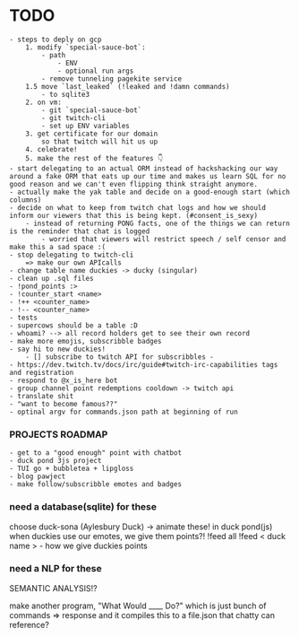 # TODO
    - steps to deply on gcp
        1. modify `special-sauce-bot`: 
            - path 
                - ENV 
                - optional run args
            - remove tunneling pagekite service 
        1.5 move `last_leaked` (!leaked and !damn commands)
            - to sqlite3
        2. on vm: 
            - git `special-sauce-bot`
            - git twitch-cli 
            - set up ENV variables 
        3. get certificate for our domain 
            so that twitch will hit us up
        4. celebrate! 
        5. make the rest of the features 👇
    - start delegating to an actual ORM instead of hackshacking our way around a fake ORM that eats up our time and makes us learn SQL for no good reason and we can't even flipping think straight anymore.
    - actually make the yak table and decide on a good-enough start (which columns)
    - decide on what to keep from twitch chat logs and how we should inform our viewers that this is being kept. (#consent_is_sexy) 
        - instead of returning PONG facts, one of the things we can return is the reminder that chat is logged 
            - worried that viewers will restrict speech / self censor and make this a sad space :(
    - stop delegating to twitch-cli
        => make our own APIcalls 
    - change table name duckies -> ducky (singular)
    - clean up .sql files
    - !pond_points :>  
    - !counter_start <name> 
    - !++ <counter_name>
    - !-- <counter_name> 
    - tests 
    - supercows should be a table :D 
    - whoami? --> all record holders get to see their own record
    - make more emojis, subscribble badges 
    - say hi to new duckies! 
        - [] subscribe to twitch API for subscribbles -
    - https://dev.twitch.tv/docs/irc/guide#twitch-irc-capabilities tags and registration 
    - respond to @x_is_here bot
    - group channel point redemptions cooldown -> twitch api 
    - translate shit 
    - "want to become famous??"
    - optinal argv for commands.json path at beginning of run 


### PROJECTS ROADMAP
    - get to a "good enough" point with chatbot
    - duck pond 3js project 
    - TUI go + bubbletea + lipgloss
    - blog pawject
    - make follow/subscribble emotes and badges

### need a database(sqlite) for these
choose duck-sona (Aylesbury Duck) -> animate these! in duck pond(js)
when duckies use our emotes, we give them points?!
!feed all 
!feed < duck name >
    - how we give duckies points 

### need a NLP for these
SEMANTIC ANALYSIS!?

make another program, "What Would ____ Do?"
which is just bunch of commands => response
and it compiles this to a file.json
that chatty can reference?

